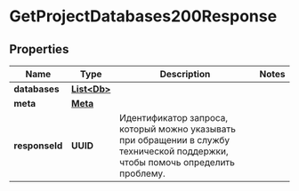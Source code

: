 

# GetProjectDatabases200Response


## Properties

| Name | Type | Description | Notes |
|------------ | ------------- | ------------- | -------------|
|**databases** | [**List&lt;Db&gt;**](Db.md) |  |  |
|**meta** | [**Meta**](Meta.md) |  |  |
|**responseId** | **UUID** | Идентификатор запроса, который можно указывать при обращении в службу технической поддержки, чтобы помочь определить проблему. |  |



